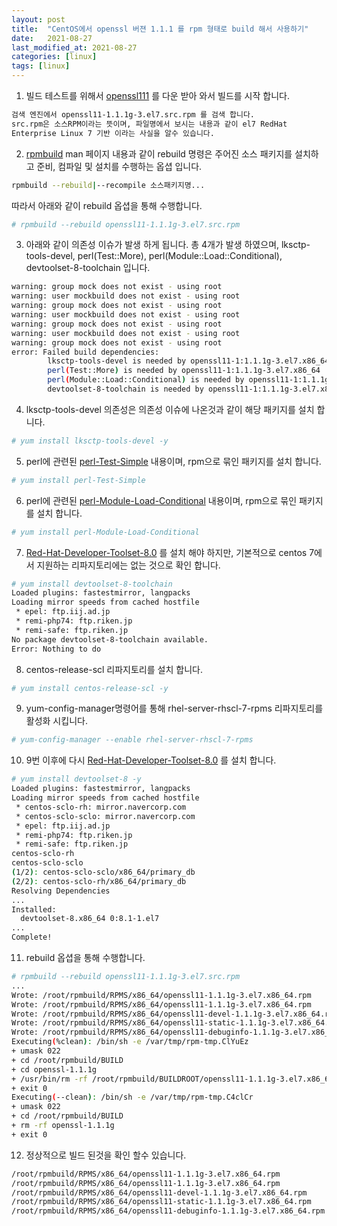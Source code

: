 ```yaml
---
layout: post
title:  "CentOS에서 openssl 버젼 1.1.1 를 rpm 형태로 build 해서 사용하기"
date:   2021-08-27
last_modified_at: 2021-08-27
categories: [linux]
tags: [linux]
---
```


1. 빌드 테스트를 위해서 [openssl111] 를 다운 받아 와서 빌드를 시작 합니다.
```sh
검색 엔진에서 openssl11-1.1.1g-3.el7.src.rpm 를 검색 합니다. 
src.rpm은 소스RPM이라는 뜻이며, 파일명에서 보시는 내용과 같이 el7 RedHat 
Enterprise Linux 7 기반 이라는 사실을 알수 있습니다.
```

2. [rpmbuild] man 페이지 내용과 같이 rebuild 명령은 주어진 소스 패키지를 설치하고 준비, 컴파일 및 설치를 수행하는 옵셥 입니다.
```sh
rpmbuild --rebuild|--recompile 소스패키지명... 
```
따라서 아래와 같이 rebuild 옵셥을 통해 수행합니다.
```sh
# rpmbuild --rebuild openssl11-1.1.1g-3.el7.src.rpm
```



3. 아래와 같이 의존성 이슈가 발생 하게 됩니다.
총 4개가 발생 하였으며, lksctp-tools-devel, perl(Test::More), perl(Module::Load::Conditional), devtoolset-8-toolchain 입니다.
```sh
warning: group mock does not exist - using root
warning: user mockbuild does not exist - using root
warning: group mock does not exist - using root
warning: user mockbuild does not exist - using root
warning: group mock does not exist - using root
warning: user mockbuild does not exist - using root
warning: group mock does not exist - using root
error: Failed build dependencies:
        lksctp-tools-devel is needed by openssl11-1:1.1.1g-3.el7.x86_64
        perl(Test::More) is needed by openssl11-1:1.1.1g-3.el7.x86_64
        perl(Module::Load::Conditional) is needed by openssl11-1:1.1.1g-3.el7.x86_64
        devtoolset-8-toolchain is needed by openssl11-1:1.1.1g-3.el7.x86_64
```
4. lksctp-tools-devel 의존성은 의존성 이슈에 나온것과 같이 해당 패키지를 설치 합니다.
```sh
# yum install lksctp-tools-devel -y
```
5. perl에 관련된 [perl-Test-Simple] 내용이며, rpm으로 묶인 패키지를 설치 합니다.
```sh
# yum install perl-Test-Simple
```


6.  perl에 관련된 [perl-Module-Load-Conditional] 내용이며, rpm으로 묶인 패키지를 설치 합니다.
```sh
# yum install perl-Module-Load-Conditional
```


7. [Red-Hat-Developer-Toolset-8.0] 를 설치 해야 하지만, 기본적으로 centos 7에서 지원하는 리파지토리에는 없는 것으로 확인 합니다.
```sh
# yum install devtoolset-8-toolchain
Loaded plugins: fastestmirror, langpacks
Loading mirror speeds from cached hostfile
 * epel: ftp.iij.ad.jp
 * remi-php74: ftp.riken.jp
 * remi-safe: ftp.riken.jp
No package devtoolset-8-toolchain available.
Error: Nothing to do
```



8. centos-release-scl 리파지토리를 설치 합니다.
```sh
# yum install centos-release-scl -y
```

9. yum-config-manager명령어를 통해 rhel-server-rhscl-7-rpms 리파지토리를 활성화 시킵니다. 
```sh
# yum-config-manager --enable rhel-server-rhscl-7-rpms
```

10. 9번 이후에 다시 [Red-Hat-Developer-Toolset-8.0] 를 설치 합니다.
```sh
# yum install devtoolset-8 -y
Loaded plugins: fastestmirror, langpacks
Loading mirror speeds from cached hostfile
 * centos-sclo-rh: mirror.navercorp.com
 * centos-sclo-sclo: mirror.navercorp.com
 * epel: ftp.iij.ad.jp
 * remi-php74: ftp.riken.jp
 * remi-safe: ftp.riken.jp
centos-sclo-rh                                                                                                    | 3.0 kB  00:00:00
centos-sclo-sclo                                                                                                  | 3.0 kB  00:00:00
(1/2): centos-sclo-sclo/x86_64/primary_db                                                                         | 300 kB  00:00:00
(2/2): centos-sclo-rh/x86_64/primary_db                                                                           | 3.2 MB  00:00:00
Resolving Dependencies
...
Installed:
  devtoolset-8.x86_64 0:8.1-1.el7
...
Complete!
```

11. rebuild 옵셥을 통해 수행합니다.
```sh
# rpmbuild --rebuild openssl11-1.1.1g-3.el7.src.rpm
...
Wrote: /root/rpmbuild/RPMS/x86_64/openssl11-1.1.1g-3.el7.x86_64.rpm
Wrote: /root/rpmbuild/RPMS/x86_64/openssl11-1.1.1g-3.el7.x86_64.rpm
Wrote: /root/rpmbuild/RPMS/x86_64/openssl11-devel-1.1.1g-3.el7.x86_64.rpm
Wrote: /root/rpmbuild/RPMS/x86_64/openssl11-static-1.1.1g-3.el7.x86_64.rpm
Wrote: /root/rpmbuild/RPMS/x86_64/openssl11-debuginfo-1.1.1g-3.el7.x86_64.rpm
Executing(%clean): /bin/sh -e /var/tmp/rpm-tmp.ClYuEz
+ umask 022
+ cd /root/rpmbuild/BUILD
+ cd openssl-1.1.1g
+ /usr/bin/rm -rf /root/rpmbuild/BUILDROOT/openssl11-1.1.1g-3.el7.x86_64
+ exit 0
Executing(--clean): /bin/sh -e /var/tmp/rpm-tmp.C4clCr
+ umask 022
+ cd /root/rpmbuild/BUILD
+ rm -rf openssl-1.1.1g
+ exit 0
```

12. 정상적으로 빌드 된것을 확인 할수 있습니다.
```sh
/root/rpmbuild/RPMS/x86_64/openssl11-1.1.1g-3.el7.x86_64.rpm
/root/rpmbuild/RPMS/x86_64/openssl11-1.1.1g-3.el7.x86_64.rpm
/root/rpmbuild/RPMS/x86_64/openssl11-devel-1.1.1g-3.el7.x86_64.rpm
/root/rpmbuild/RPMS/x86_64/openssl11-static-1.1.1g-3.el7.x86_64.rpm
/root/rpmbuild/RPMS/x86_64/openssl11-debuginfo-1.1.1g-3.el7.x86_64.rpm
```

[rpmbuild]: https://linux.die.net/man/8/rpmbuild
[openssl111]: https://koji.fedoraproject.org/koji/buildinfo?buildID=1729681
[perl-Test-Simple]: https://perldoc.perl.org/Test::Simple
[perl-Module-Load-Conditional]: https://perldoc.perl.org/Module::Load::Conditional
[Red-Hat-Developer-Toolset-8.0]: https://access.redhat.com/documentation/en-us/red_hat_developer_toolset/8/html/8.0_release_notes/dts8.0_release
